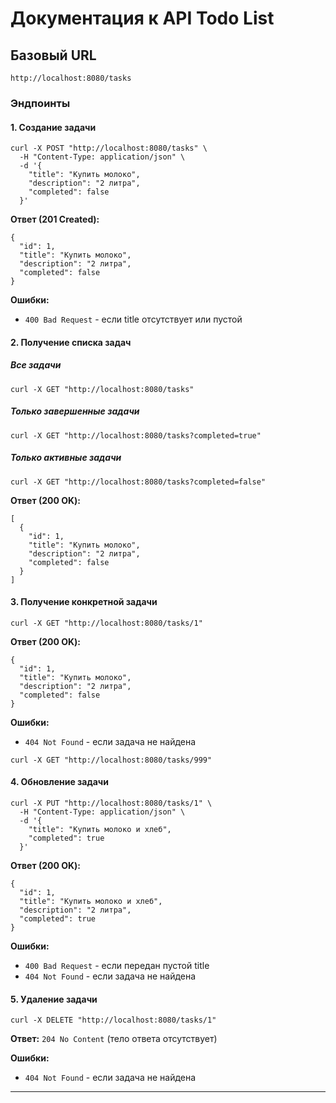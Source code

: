 # Документация к API Todo List
## Базовый URL
`http://localhost:8080/tasks`
### Эндпоинты
#### 1. Создание задачи
```
curl -X POST "http://localhost:8080/tasks" \
  -H "Content-Type: application/json" \
  -d '{
    "title": "Купить молоко",
    "description": "2 литра",
    "completed": false
  }'
```
**Ответ (201 Created):**
```
{
  "id": 1,
  "title": "Купить молоко",
  "description": "2 литра",
  "completed": false
}
```
**Ошибки:**
- `400 Bad Request` - если title отсутствует или пустой

#### 2. Получение списка задач
##### Все задачи
```
curl -X GET "http://localhost:8080/tasks"
```
##### Только завершенные задачи
```
curl -X GET "http://localhost:8080/tasks?completed=true"
```
##### Только активные задачи
```
curl -X GET "http://localhost:8080/tasks?completed=false"
```

**Ответ (200 OK):**
```
[
  {
    "id": 1,
    "title": "Купить молоко",
    "description": "2 литра",
    "completed": false
  }
]
```

#### 3. Получение конкретной задачи
```
curl -X GET "http://localhost:8080/tasks/1"
```

**Ответ (200 OK):**
```
{
  "id": 1,
  "title": "Купить молоко",
  "description": "2 литра",
  "completed": false
}
```

**Ошибки:**
- `404 Not Found` - если задача не найдена

```
curl -X GET "http://localhost:8080/tasks/999"
```
#### 4. Обновление задачи
```
curl -X PUT "http://localhost:8080/tasks/1" \
  -H "Content-Type: application/json" \
  -d '{
    "title": "Купить молоко и хлеб",
    "completed": true
  }'
```

**Ответ (200 OK):**
```
{
  "id": 1,
  "title": "Купить молоко и хлеб",
  "description": "2 литра",
  "completed": true
}
```
**Ошибки:**
- `400 Bad Request` - если передан пустой title
- `404 Not Found` - если задача не найдена
#### 5. Удаление задачи
```
curl -X DELETE "http://localhost:8080/tasks/1"
```

**Ответ:** `204 No Content` (тело ответа отсутствует)

**Ошибки:**
- `404 Not Found` - если задача не найдена

---
